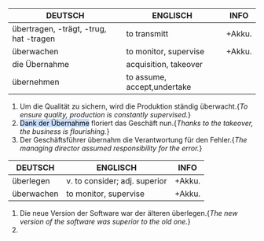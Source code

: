 | DEUTSCH                                | ENGLISCH                    | INFO   |
| -------------------------------------- | --------------------------- | ------ |
| übertragen, -trägt, -trug, hat -tragen | to transmitt                | +Akku. |
| überwachen                             | to monitor, supervise       | +Akku. |
| die Übernahme                          | acquisition, takeover       |        |
| übernehmen                             | to assume, accept,undertake |        |


1. Um die Qualität zu sichern, wird die Produktion ständig überwacht.{*To ensure quality, production is constantly supervised.*}
2. <mark style="background: #ADCCFFA6;">Dank der Übernahme</mark> floriert das Geschäft nun.{*Thanks to the takeover, the business is flourishing.*}
3. Der Geschäftsführer übernahm die Verantwortung für den Fehler.{*The managing director assumed responsibility for the error.*}

| DEUTSCH    | ENGLISCH                      | INFO   |
| ---------- | ----------------------------- | ------ |
| überlegen  | v. to consider; adj. superior | +Akku. |
| überwachen | to monitor, supervise         | +Akku. |

1. Die neue Version der Software war der älteren überlegen.{*The new version of the software was superior to the old one.*}
2. 